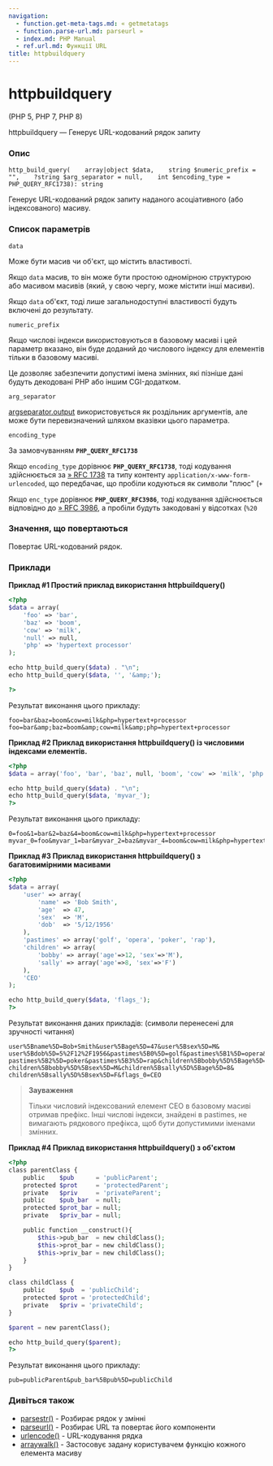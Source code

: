 ```yaml
---
navigation:
  - function.get-meta-tags.md: « getmetatags
  - function.parse-url.md: parseurl »
  - index.md: PHP Manual
  - ref.url.md: Функції URL
title: httpbuildquery
---
```

# httpbuildquery

(PHP 5, PHP 7, PHP 8)

httpbuildquery — Генерує URL-кодований рядок запиту

### Опис

```methodsynopsis
http_build_query(    array|object $data,    string $numeric_prefix = "",    ?string $arg_separator = null,    int $encoding_type = PHP_QUERY_RFC1738): string
```

Генерує URL-кодований рядок запиту наданого асоціативного (або індексованого) масиву.

### Список параметрів

`data`

Може бути масив чи об'єкт, що містить властивості.

Якщо `data` масив, то він може бути простою одномірною структурою або масивом масивів (який, у свою чергу, може містити інші масиви).

Якщо `data` об'єкт, тоді лише загальнодоступні властивості будуть включені до результату.

`numeric_prefix`

Якщо числові індекси використовуються в базовому масиві і цей параметр вказано, він буде доданий до числового індексу для елементів тільки в базовому масиві.

Це дозволяє забезпечити допустимі імена змінних, які пізніше дані будуть декодовані PHP або іншим CGI-додатком.

`arg_separator`

[argseparator.output](ini.core.md#ini.arg-separator.output) використовується як роздільник аргументів, але може бути перевизначений шляхом вказівки цього параметра.

`encoding_type`

За замовчуванням **`PHP_QUERY_RFC1738`**

Якщо `encoding_type` дорівнює **`PHP_QUERY_RFC1738`**, тоді кодування здійснюється за [» RFC 1738](http://www.faqs.org/rfcs/rfc1738) та типу контенту `application/x-www-form-urlencoded`, що передбачає, що пробіли кодуються як символи "плюс" (`+`

Якщо `enc_type` дорівнює **`PHP_QUERY_RFC3986`**, тоді кодування здійснюється відповідно до [» RFC 3986](http://www.faqs.org/rfcs/rfc3986), а пробіли будуть закодовані у відсотках (`%20`

### Значення, що повертаються

Повертає URL-кодований рядок.

### Приклади

**Приклад #1 Простий приклад використання **httpbuildquery()****

```php
<?php
$data = array(
    'foo' => 'bar',
    'baz' => 'boom',
    'cow' => 'milk',
    'null' => null,
    'php' => 'hypertext processor'
);

echo http_build_query($data) . "\n";
echo http_build_query($data, '', '&amp;');

?>
```

Результат виконання цього прикладу:

```
foo=bar&baz=boom&cow=milk&php=hypertext+processor
foo=bar&amp;baz=boom&amp;cow=milk&amp;php=hypertext+processor
```

**Приклад #2 Приклад використання **httpbuildquery()** із числовими індексами елементів.**

```php
<?php
$data = array('foo', 'bar', 'baz', null, 'boom', 'cow' => 'milk', 'php' => 'hypertext processor');

echo http_build_query($data) . "\n";
echo http_build_query($data, 'myvar_');
?>
```

Результат виконання цього прикладу:

```
0=foo&1=bar&2=baz&4=boom&cow=milk&php=hypertext+processor
myvar_0=foo&myvar_1=bar&myvar_2=baz&myvar_4=boom&cow=milk&php=hypertext+processor
```

**Приклад #3 Приклад використання **httpbuildquery()** з багатовимірними масивами**

```php
<?php
$data = array(
    'user' => array(
        'name' => 'Bob Smith',
        'age'  => 47,
        'sex'  => 'M',
        'dob'  => '5/12/1956'
    ),
    'pastimes' => array('golf', 'opera', 'poker', 'rap'),
    'children' => array(
        'bobby' => array('age'=>12, 'sex'=>'M'),
        'sally' => array('age'=>8, 'sex'=>'F')
    ),
    'CEO'
);

echo http_build_query($data, 'flags_');
?>
```

Результат виконання даних прикладів: (символи перенесені для зручності читання)

```
user%5Bname%5D=Bob+Smith&user%5Bage%5D=47&user%5Bsex%5D=M&
user%5Bdob%5D=5%2F12%2F1956&pastimes%5B0%5D=golf&pastimes%5B1%5D=opera&
pastimes%5B2%5D=poker&pastimes%5B3%5D=rap&children%5Bbobby%5D%5Bage%5D=12&
children%5Bbobby%5D%5Bsex%5D=M&children%5Bsally%5D%5Bage%5D=8&
children%5Bsally%5D%5Bsex%5D=F&flags_0=CEO
```

> **Зауваження**
> 
> Тільки числовий індексований елемент CEO в базовому масиві отримав префікс. Інші числові індекси, знайдені в pastimes, не вимагають рядкового префікса, щоб бути допустимими іменами змінних.

**Приклад #4 Приклад використання **httpbuildquery()** з об'єктом**

```php
<?php
class parentClass {
    public    $pub      = 'publicParent';
    protected $prot     = 'protectedParent';
    private   $priv     = 'privateParent';
    public    $pub_bar  = null;
    protected $prot_bar = null;
    private   $priv_bar = null;

    public function __construct(){
        $this->pub_bar  = new childClass();
        $this->prot_bar = new childClass();
        $this->priv_bar = new childClass();
    }
}

class childClass {
    public    $pub  = 'publicChild';
    protected $prot = 'protectedChild';
    private   $priv = 'privateChild';
}

$parent = new parentClass();

echo http_build_query($parent);
?>
```

Результат виконання цього прикладу:

```
pub=publicParent&pub_bar%5Bpub%5D=publicChild
```

### Дивіться також

-   [parsestr()](function.parse-str.md) - Розбирає рядок у змінні
-   [parseurl()](function.parse-url.md) - Розбирає URL та повертає його компоненти
-   [urlencode()](function.urlencode.md) - URL-кодування рядка
-   [arraywalk()](function.array-walk.md) - Застосовує задану користувачем функцію кожного елемента масиву
